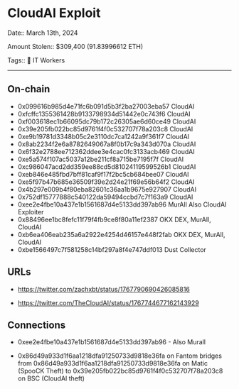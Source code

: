 # CloudAI Exploit

Date:: March 13th, 2024

Amount Stolen:: $309,400 (91.83996612 ETH)

Tags:: 💼 IT Workers

---

## On-chain

- 0x099616b985d4e71fc6b091d5b3f2ba27003eba57  CloudAI
- 0xfcffc1355361428b9133798934d51442e0c743f6  CloudAI
- 0xf003618ec1b66095dc79b172c26305ae6d60ce49  CloudAI
- 0x39e205fb022bc85d9761f4f0c532707f78a203c8  CloudAI
- 0xe9b19781d3348b05c2e3110dc7ca1242a9f361f7  CloudAI
- 0x8ab2234f2e6a8782649067a8f0b17c9a343d070a  CloudAI
- 0x6f32e2788ee712362ddee3e4cac0fc3133acb469  CloudAI
- 0xe5a574f107ac5037a12be211cf8a715be7195f7f  CloudAI
- 0xc986047acd2dd359ee88cd5d81024119599526b1  CloudAI
- 0xeb846e485fbd7bff81caf9f17f2bc5cb684bee07  CloudAI
- 0xe5f97b47b685e36509f39e2d24e21f69e56b64f2  CloudAI
- 0x4b297e009b4f80eba82601c36aa1b9675e927907  CloudAI
- 0x752df15777888c540122da59494ccbd7c7f163a9  CloudAI
- 0xee2e4fbe10a437e1b1561687d4e5133dd397ab96  MurAll Also CloudAI Exploiter
- 0x88496ee1bc8fefc11f79f4fb9ce8f80a11ef2387  OKX DEX, MurAll, CloudAI
- 0xb6ea406eab235a6a2922e4254d46157e448f2fab  OKX DEX, MurAll, CloudAI
- 0xbe1566497c7f581258c14bf297a8f4e747ddf013  Dust Collector

## URLs

- https://twitter.com/zachxbt/status/1767790690426085816

- https://twitter.com/TheCloudAI/status/1767744677162143929


## Connections

- 0xee2e4fbe10a437e1b1561687d4e5133dd397ab96 - Also Murall

- 0x86d49a933d1f6aa1218dfa91250733d9818e36fa on Fantom bridges from 0x86d49a933d1f6aa1218dfa91250733d9818e36fa on Matic (SpooCK Theft) to 0x39e205fb022bc85d9761f4f0c532707f78a203c8 on BSC (CloudAI theft)
